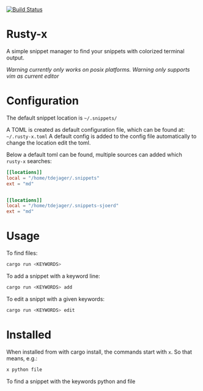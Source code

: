 [![Build Status](https://travis-ci.org/tdejager/rusty-x.svg?branch=master)](https://travis-ci.org/tdejager/rusty-x)

Rusty-x
=======

A simple snippet manager to find your snippets with colorized terminal output. 

*Warning currently only works on posix platforms.*
*Warning only supports vim as current editor*

Configuration
=============
The default snippet location is `~/.snippets/` 

A TOML is created as default configuration file, which can be found at: `~/.rusty-x.toml`
A default config is added to the config file automatically to change the location edit the toml.


Below a default toml can be found, multiple sources can added which `rusty-x` searches:

```toml
[[locations]]
local = "/home/tdejager/.snippets"
ext = "md"


[[locations]]
local = "/home/tdejager/.snippets-sjoerd"
ext = "md"
```



Usage
=====

To find files:

```bash
cargo run <KEYWORDS>
```

To add a snippet with a keyword line:
```bash
cargo run <KEYWORDS> add
```

To edit a snippt with a given keywords:
```bash
cargo run <KEYWORDS> edit
```

Installed
=========

When installed from with cargo install, the commands start with `x`. So that means, e.g.:

```bash
x python file
```

To find a snippet with the keywords python and file
